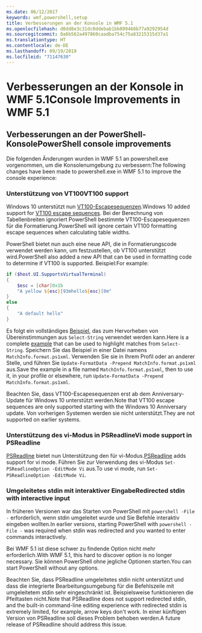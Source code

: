 ```yaml
---
ms.date: 06/12/2017
keywords: wmf,powershell,setup
title: Verbesserungen an der Konsole in WMF 5.1
ms.openlocfilehash: d0dd8e3c31dc0ddebab1bb899468b77a9292954d
ms.sourcegitcommit: 0a6b562a497860caadba754c75a83215315d37a1
ms.translationtype: HT
ms.contentlocale: de-DE
ms.lasthandoff: 09/19/2019
ms.locfileid: "71147630"
---
```

# <a name="console-improvements-in-wmf-51"></a><span data-ttu-id="c9ec4-103">Verbesserungen an der Konsole in WMF 5.1</span><span class="sxs-lookup"><span data-stu-id="c9ec4-103">Console Improvements in WMF 5.1</span></span>

## <a name="powershell-console-improvements"></a><span data-ttu-id="c9ec4-104">Verbesserungen an der PowerShell-Konsole</span><span class="sxs-lookup"><span data-stu-id="c9ec4-104">PowerShell console improvements</span></span>

<span data-ttu-id="c9ec4-105">Die folgenden Änderungen wurden in WMF 5.1 an powershell.exe vorgenommen, um die Konsolenumgebung zu verbessern:</span><span class="sxs-lookup"><span data-stu-id="c9ec4-105">The following changes have been made to powershell.exe in WMF 5.1 to improve the console experience:</span></span>

### <a name="vt100-support"></a><span data-ttu-id="c9ec4-106">Unterstützung von VT100</span><span class="sxs-lookup"><span data-stu-id="c9ec4-106">VT100 support</span></span>

<span data-ttu-id="c9ec4-107">Windows 10 unterstützt nun [VT100-Escapesequenzen](/windows/console/console-virtual-terminal-sequences).</span><span class="sxs-lookup"><span data-stu-id="c9ec4-107">Windows 10 added support for [VT100 escape sequences](/windows/console/console-virtual-terminal-sequences).</span></span>
<span data-ttu-id="c9ec4-108">Bei der Berechnung von Tabellenbreiten ignoriert PowerShell bestimmte VT100-Escapesequenzen für die Formatierung.</span><span class="sxs-lookup"><span data-stu-id="c9ec4-108">PowerShell will ignore certain VT100 formatting escape sequences when calculating table widths.</span></span>

<span data-ttu-id="c9ec4-109">PowerShell bietet nun auch eine neue API, die in Formatierungscode verwendet werden kann, um festzustellen, ob VT100 unterstützt wird.</span><span class="sxs-lookup"><span data-stu-id="c9ec4-109">PowerShell also added a new API that can be used in formatting code to determine if VT100 is supported.</span></span> <span data-ttu-id="c9ec4-110">Beispiel:</span><span class="sxs-lookup"><span data-stu-id="c9ec4-110">For example:</span></span>

```powershell
if ($host.UI.SupportsVirtualTerminal)
{
    $esc = [char]0x1b
    "A yellow ${esc}[93mhello${esc}[0m"
}
else
{
    "A default hello"
}
```

<span data-ttu-id="c9ec4-111">Es folgt ein vollständiges [Beispiel](https://gist.github.com/lzybkr/dcb973dccd54900b67783c48083c28f7), das zum Hervorheben von Übereinstimmungen aus `Select-String` verwendet werden kann.</span><span class="sxs-lookup"><span data-stu-id="c9ec4-111">Here is a complete [example](https://gist.github.com/lzybkr/dcb973dccd54900b67783c48083c28f7) that can be used to highlight matches from `Select-String`.</span></span> <span data-ttu-id="c9ec4-112">Speichern Sie das Beispiel in einer Datei namens `MatchInfo.format.ps1xml`. Verwenden Sie sie in Ihrem Profil oder an anderer Stelle, und führen Sie `Update-FormatData -Prepend MatchInfo.format.ps1xml` aus.</span><span class="sxs-lookup"><span data-stu-id="c9ec4-112">Save the example in a file named `MatchInfo.format.ps1xml`, then to use it, in your profile or elsewhere, run `Update-FormatData -Prepend MatchInfo.format.ps1xml`.</span></span>

<span data-ttu-id="c9ec4-113">Beachten Sie, dass VT100-Escapesequenzen erst ab dem Anniversary-Update für Windows 10 unterstützt werden.</span><span class="sxs-lookup"><span data-stu-id="c9ec4-113">Note that VT100 escape sequences are only supported starting with the Windows 10 Anniversary update.</span></span>
<span data-ttu-id="c9ec4-114">Von vorherigen Systemen werden sie nicht unterstützt.</span><span class="sxs-lookup"><span data-stu-id="c9ec4-114">They are not supported on earlier systems.</span></span>

### <a name="vi-mode-support-in-psreadline"></a><span data-ttu-id="c9ec4-115">Unterstützung des vi-Modus in PSReadline</span><span class="sxs-lookup"><span data-stu-id="c9ec4-115">Vi mode support in PSReadline</span></span>

<span data-ttu-id="c9ec4-116">[PSReadline](https://github.com/PowerShell/PSReadLine) bietet nun Unterstützung den für vi-Modus.</span><span class="sxs-lookup"><span data-stu-id="c9ec4-116">[PSReadline](https://github.com/PowerShell/PSReadLine) adds support for vi mode.</span></span> <span data-ttu-id="c9ec4-117">Führen Sie zur Verwendung des vi-Modus `Set-PSReadlineOption -EditMode Vi` aus.</span><span class="sxs-lookup"><span data-stu-id="c9ec4-117">To use vi mode, run `Set-PSReadlineOption -EditMode Vi`.</span></span>

### <a name="redirected-stdin-with-interactive-input"></a><span data-ttu-id="c9ec4-118">Umgeleitetes stdin mit interaktiver Eingabe</span><span class="sxs-lookup"><span data-stu-id="c9ec4-118">Redirected stdin with interactive input</span></span>

<span data-ttu-id="c9ec4-119">In früheren Versionen war das Starten von PowerShell mit `powershell -File -` erforderlich, wenn stdin umgeleitet wurde und Sie Befehle interaktiv eingeben wollten.</span><span class="sxs-lookup"><span data-stu-id="c9ec4-119">In earlier versions, starting PowerShell with `powershell -File -` was required when stdin was redirected and you wanted to enter commands interactively.</span></span>

<span data-ttu-id="c9ec4-120">Bei WMF 5.1 ist diese schwer zu findende Option nicht mehr erforderlich.</span><span class="sxs-lookup"><span data-stu-id="c9ec4-120">With WMF 5.1, this hard to discover option is no longer necessary.</span></span> <span data-ttu-id="c9ec4-121">Sie können PowerShell ohne jegliche Optionen starten.</span><span class="sxs-lookup"><span data-stu-id="c9ec4-121">You can start PowerShell without any options.</span></span>

<span data-ttu-id="c9ec4-122">Beachten Sie, dass PSReadline umgeleitetes stdin nicht unterstützt und dass die integrierte Bearbeitungsumgebung für die Befehlszeile mit umgeleitetem stdin sehr eingeschränkt ist. Beispielsweise funktionieren die Pfeiltasten nicht.</span><span class="sxs-lookup"><span data-stu-id="c9ec4-122">Note that PSReadline does not support redirected stdin, and the built-in command-line editing experience with redirected stdin is extremely limited, for example, arrow keys don't work.</span></span> <span data-ttu-id="c9ec4-123">In einer künftigen Version von PSReadline soll dieses Problem behoben werden.</span><span class="sxs-lookup"><span data-stu-id="c9ec4-123">A future release of PSReadline should address this issue.</span></span>